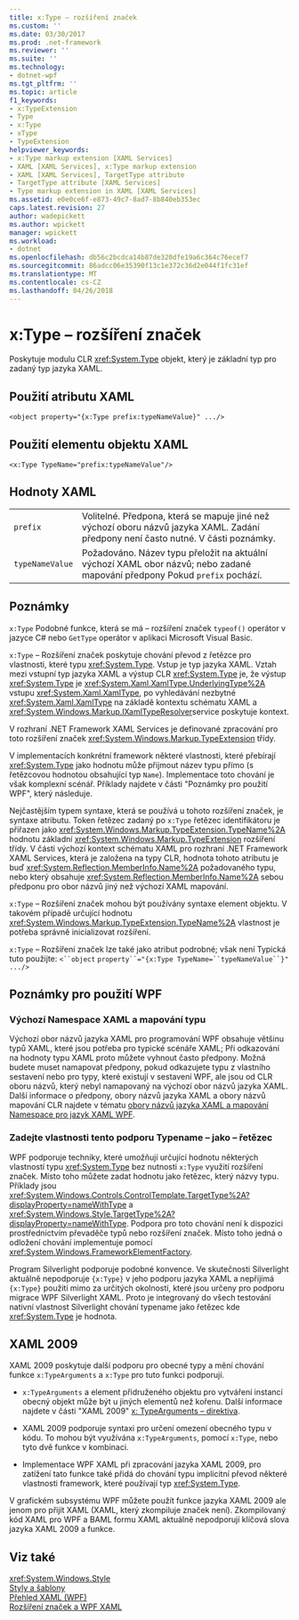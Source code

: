 ```yaml
---
title: x:Type – rozšíření značek
ms.custom: ''
ms.date: 03/30/2017
ms.prod: .net-framework
ms.reviewer: ''
ms.suite: ''
ms.technology:
- dotnet-wpf
ms.tgt_pltfrm: ''
ms.topic: article
f1_keywords:
- x:TypeExtension
- Type
- x:Type
- xType
- TypeExtension
helpviewer_keywords:
- x:Type markup extension [XAML Services]
- XAML [XAML Services], x:Type markup extension
- XAML [XAML Services], TargetType attribute
- TargetType attribute [XAML Services]
- Type markup extension in XAML [XAML Services]
ms.assetid: e0e0ce6f-e873-49c7-8ad7-8b840eb353ec
caps.latest.revision: 27
author: wadepickett
ms.author: wpickett
manager: wpickett
ms.workload:
- dotnet
ms.openlocfilehash: db56c2bcdca14b87de320dfe19a6c364c76ecef7
ms.sourcegitcommit: 86adcc06e35390f13c1e372c36d2e044f1fc31ef
ms.translationtype: MT
ms.contentlocale: cs-CZ
ms.lasthandoff: 04/26/2018
---
```

# <a name="xtype-markup-extension"></a>x:Type – rozšíření značek
Poskytuje modulu CLR <xref:System.Type> objekt, který je základní typ pro zadaný typ jazyka XAML.  
  
## <a name="xaml-attribute-usage"></a>Použití atributu XAML  
  
```xaml  
<object property="{x:Type prefix:typeNameValue}" .../>  
```  
  
## <a name="xaml-object-element-usage"></a>Použití elementu objektu XAML  
  
```xaml  
<x:Type TypeName="prefix:typeNameValue"/>  
```  
  
## <a name="xaml-values"></a>Hodnoty XAML  
  
|||  
|-|-|  
|`prefix`|Volitelné. Předpona, která se mapuje jiné než výchozí oboru názvů jazyka XAML. Zadání předpony není často nutné. V části poznámky.|  
|`typeNameValue`|Požadováno. Název typu přeložit na aktuální výchozí XAML obor názvů; nebo zadané mapování předpony Pokud `prefix` pochází.|  
  
## <a name="remarks"></a>Poznámky  
 `x:Type` Podobné funkce, která se má – rozšíření značek `typeof()` operátor v jazyce C# nebo `GetType` operátor v aplikaci Microsoft Visual Basic.  
  
 `x:Type` – Rozšíření značek poskytuje chování převod z řetězce pro vlastnosti, které typu <xref:System.Type>. Vstup je typ jazyka XAML. Vztah mezi vstupní typ jazyka XAML a výstup CLR <xref:System.Type> je, že výstup <xref:System.Type> je <xref:System.Xaml.XamlType.UnderlyingType%2A> vstupu <xref:System.Xaml.XamlType>, po vyhledávání nezbytné <xref:System.Xaml.XamlType> na základě kontextu schématu XAML a <xref:System.Windows.Markup.IXamlTypeResolver>service poskytuje kontext.  
  
 V rozhraní .NET Framework XAML Services je definované zpracování pro toto rozšíření značek <xref:System.Windows.Markup.TypeExtension> třídy.  
  
 V implementacích konkrétní framework některé vlastnosti, které přebírají <xref:System.Type> jako hodnotu může přijmout název typu přímo (s řetězcovou hodnotou obsahující typ `Name`). Implementace toto chování je však komplexní scénář. Příklady najdete v části "Poznámky pro použití WPF", který následuje.  
  
 Nejčastějším typem syntaxe, která se používá u tohoto rozšíření značek, je syntaxe atributu. Token řetězec zadaný po `x:Type` řetězec identifikátoru je přiřazen jako <xref:System.Windows.Markup.TypeExtension.TypeName%2A> hodnotu základní <xref:System.Windows.Markup.TypeExtension> rozšíření třídy. V části výchozí kontext schématu XAML pro rozhraní .NET Framework XAML Services, která je založena na typy CLR, hodnota tohoto atributu je buď <xref:System.Reflection.MemberInfo.Name%2A> požadovaného typu, nebo který obsahuje <xref:System.Reflection.MemberInfo.Name%2A> sebou předponu pro obor názvů jiný než výchozí XAML mapování.  
  
 `x:Type` – Rozšíření značek mohou být používány syntaxe element objektu. V takovém případě určující hodnotu <xref:System.Windows.Markup.TypeExtension.TypeName%2A> vlastnost je potřeba správně inicializovat rozšíření.  
  
 `x:Type` – Rozšíření značek lze také jako atribut podrobné; však není Typická tuto použijte: `<``object` `property``="{x:Type TypeName=``typeNameValue``}" .../>`  
  
## <a name="wpf-usage-notes"></a>Poznámky pro použití WPF  
  
### <a name="default-xaml-namespace-and-type-mapping"></a>Výchozí Namespace XAML a mapování typu  
 Výchozí obor názvů jazyka XAML pro programování WPF obsahuje většinu typů XAML, které jsou potřeba pro typické scénáře XAML; Při odkazování na hodnoty typu XAML proto můžete vyhnout často předpony. Možná budete muset namapovat předpony, pokud odkazujete typu z vlastního sestavení nebo pro typy, které existují v sestavení WPF, ale jsou od CLR oboru názvů, který nebyl namapovaný na výchozí obor názvů jazyka XAML. Další informace o předpony, obory názvů jazyka XAML a obory názvů mapování CLR najdete v tématu [obory názvů jazyka XAML a mapování Namespace pro jazyk XAML WPF](../../../docs/framework/wpf/advanced/xaml-namespaces-and-namespace-mapping-for-wpf-xaml.md).  
  
### <a name="type-properties-that-support-typename-as-string"></a>Zadejte vlastnosti tento podporu Typename – jako – řetězec  
 WPF podporuje techniky, které umožňují určující hodnotu některých vlastností typu <xref:System.Type> bez nutnosti `x:Type` využití rozšíření značek. Místo toho můžete zadat hodnotu jako řetězec, který názvy typu. Příklady jsou <xref:System.Windows.Controls.ControlTemplate.TargetType%2A?displayProperty=nameWithType> a <xref:System.Windows.Style.TargetType%2A?displayProperty=nameWithType>. Podpora pro toto chování není k dispozici prostřednictvím převaděče typů nebo rozšíření značek. Místo toho jedná o odložení chování implementuje pomocí <xref:System.Windows.FrameworkElementFactory>.  
  
 Program Silverlight podporuje podobné konvence. Ve skutečnosti Silverlight aktuálně nepodporuje `{x:Type}` v jeho podporu jazyka XAML a nepřijímá `{x:Type}` použití mimo za určitých okolností, které jsou určeny pro podporu migrace WPF Silverlight XAML. Proto je integrovaný do všech testování nativní vlastnost Silverlight chování typename jako řetězec kde <xref:System.Type> je hodnota.  
  
## <a name="xaml-2009"></a>XAML 2009  
 XAML 2009 poskytuje další podporu pro obecné typy a mění chování funkce `x:TypeArguments` a `x:Type` pro tuto funkci podporují.  
  
-   `x:TypeArguments` a element přidruženého objektu pro vytváření instancí obecný objekt může být u jiných elementů než kořenu. Další informace najdete v části "XAML 2009" [x: TypeArguments – direktiva](../../../docs/framework/xaml-services/x-typearguments-directive.md).  
  
-   XAML 2009 podporuje syntaxi pro určení omezení obecného typu v kódu. To mohou být využívána `x:TypeArguments`, pomocí `x:Type`, nebo tyto dvě funkce v kombinaci.  
  
-   Implementace WPF XAML při zpracování jazyka XAML 2009, pro zatížení tato funkce také přidá do chování typu implicitní převod některé vlastnosti framework, které používají typ <xref:System.Type>.  
  
 V grafickém subsystému WPF můžete použít funkce jazyka XAML 2009 ale jenom pro přijít XAML (XAML, který zkompiluje značek není). Zkompilovaný kód XAML pro WPF a BAML formu XAML aktuálně nepodporují klíčová slova jazyka XAML 2009 a funkce.  
  
## <a name="see-also"></a>Viz také  
 <xref:System.Windows.Style>  
 [Styly a šablony](../../../docs/framework/wpf/controls/styling-and-templating.md)  
 [Přehled XAML (WPF)](../../../docs/framework/wpf/advanced/xaml-overview-wpf.md)  
 [Rozšíření značek a WPF XAML](../../../docs/framework/wpf/advanced/markup-extensions-and-wpf-xaml.md)
